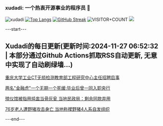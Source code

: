 ### xudadi: 一个热衷开源事业的程序员 👋

![xudadi](https://github-readme-stats-git-masterorgs-github-readme-stats-team.vercel.app/api?username=xudadi)
[![Top Langs](https://github-readme-stats.vercel.app/api/top-langs/?username=xudadi)](https://github.com/anuraghazra/github-readme-stats)
[![GitHub Streak](https://streak-stats.demolab.com?user=xudadi&locale=zh_Hans)](https://git.io/streak-stats)
![VISITOR+COUNT](https://komarev.com/ghpvc/?username=xudadi&label=VISITOR+COUNT)
![](https://raw.githubusercontent.com/xudadi/xudadi/main/assets/github-contribution-grid-snake.svg)


---start---

## Xudadi的每日更新(更新时间:2024-11-27 06:52:32 | 本部分通过Github Actions抓取RSS自动更新, 无意中实现了自动刷绿墙...)

[重庆大学工业CT无损检测教育部工程研究中心主任招聘启事](https://www.gongkaoleida.com/article/2208619)

[两名"金融虎"一个无期一个死缓:毕业后曾一同入职央行](https://m.163.com/news/article/JHUP4NCD05129QAF.html)

[殡仪馆被指用炖盅当骨灰瓮 当地民政局：剩余同款弃用](https://m.163.com/news/article/JHUNJUM5053469LG.html)

[76岁老人遭野猪攻击身亡 当地称撵野猪4人系自发组织](https://m.163.com/news/article/JHUNM3LU051492T3.html)

---end---
